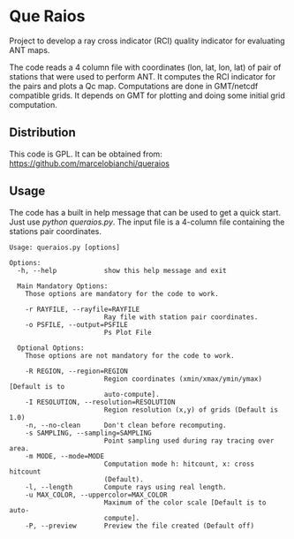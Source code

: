 # Que Raios

Project to develop a ray cross indicator (RCI) quality indicator for
evaluating ANT maps.

The code reads a 4 column file with coordinates (lon, lat, lon, lat) of pair
of stations that were used to perform ANT.  It computes the RCI indicator
for the pairs and plots a Qc map.  Computations are done in GMT/netcdf
compatible grids.  It depends on GMT for plotting and doing some initial
grid computation.

## Distribution

This code is GPL. It can be obtained from: https://github.com/marcelobianchi/queraios

## Usage

The code has a built in help message that can be used to get a quick start.
Just use *python queraios.py*. The input file is a 4-column file containing
the stations pair coordinates.

```
Usage: queraios.py [options]

Options:
  -h, --help            show this help message and exit

  Main Mandatory Options:
    Those options are mandatory for the code to work.

    -r RAYFILE, --rayfile=RAYFILE
                        Ray file with station pair coordinates.
    -o PSFILE, --output=PSFILE
                        Ps Plot File

  Optional Options:
    Those options are not mandatory for the code to work.

    -R REGION, --region=REGION
                        Region coordinates (xmin/xmax/ymin/ymax)[Default is to
                        auto-compute].
    -I RESOLUTION, --resolution=RESOLUTION
                        Region resolution (x,y) of grids (Default is 1.0)
    -n, --no-clean      Don't clean before recomputing.
    -s SAMPLING, --sampling=SAMPLING
                        Point sampling used during ray tracing over area.
    -m MODE, --mode=MODE
                        Computation mode h: hitcount, x: cross hitcount
                        (Default).
    -l, --length        Compute rays using real length.
    -u MAX_COLOR, --uppercolor=MAX_COLOR
                        Maximum of the color scale [Default is to auto-
                        compute].
    -P, --preview       Preview the file created (Default off)
```
